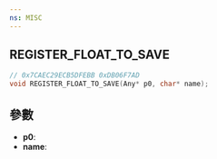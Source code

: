 ```yaml
---
ns: MISC
---
```

## REGISTER_FLOAT_TO_SAVE

```c
// 0x7CAEC29ECB5DFEBB 0xDB06F7AD
void REGISTER_FLOAT_TO_SAVE(Any* p0, char* name);
```


## 參數
* **p0**: 
* **name**: 

